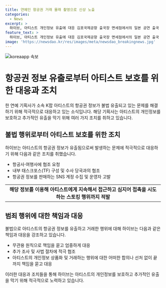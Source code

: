 ```yaml
---
title: 연예인 항공권 거래 몰래 촬영으로 신상 노출
categories:
  - News
excerpt: >
  하이브, 아티스트 개인정보 유출에 대응 김포국제공항 출국장 면세점에서의 일본 공연 출국 심사 중인 연예인을 몰래 촬영한 혐의자들에 대해 수사가 진행 중이다. 하이브는 항공권 정보를 매매하는 행위를 막기 위해 지난해 9월부터 수사 당국과 협조하여 SNS 계정을 수집하고 운영자를 고소했다. 수익을 챙긴 피의자들은 검찰에 송치되었고, 개인정보 보호법 위반을 강력히 지적하며 추가적인 조사와 사법 절차에 적극 협조할 것이라 밝혔다. 해당 범죄 행위에 대해 무관용 원칙을 적용하고, 아티스트 개인정보를 보호하기 위해 관련 절차와 시스템을 점검하고 항공사·여행사에 협조를 요청했다.
feature_text: >
  하이브, 아티스트 개인정보 유출에 대응 김포국제공항 출국장 면세점에서의 일본 공연 출국 심사 중인 연예인을 몰래 촬영한 혐의자들에 대해 수사가 진행 중이다. 하이브는 항공권 정보를 매매하는 행위를 막기 위해 지난해 9월부터 수사 당국과 협조하여 SNS 계정을 수집하고 운영자를 고소했다. 수익을 챙긴 피의자들은 검찰에 송치되었고, 개인정보 보호법 위반을 강력히 지적하며 추가적인 조사와 사법 절차에 적극 협조할 것이라 밝혔다. 해당 범죄 행위에 대해 무관용 원칙을 적용하고, 아티스트 개인정보를 보호하기 위해 관련 절차와 시스템을 점검하고 항공사·여행사에 협조를 요청했다.
image: 'https://newsdao.kr/res/images/meta/newsdao_breakingnews.jpg'
---
```


<p><img src="https://newsdao.kr/res/images/meta/newsdao_breakingnews.jpg" alt="koreaapp 속보" /></p>

<h1 data-ke-size="size26"><b>항공권 정보 유출로부터 아티스트 보호를 위한 대응과 조치</b></h1>

<p data-ke-size="size16">한 연예 기획사가 소속 K팝 아티스트의 항공권 정보가 불법 유출되고 있는 문제를 해결하기 위해 적극적으로 대응하고 있는 소식입니다. 해당 기획사는 아티스트의 개인정보를 보호하고 추가적인 유출을 막기 위해 여러 가지 조치를 취하고 있습니다.</p>

<h2 data-ke-size="size24"><b>불법 행위로부터 아티스트 보호를 위한 조치</b></h2>

<p data-ke-size="size16">하이브는 아티스트의 항공권 정보가 유출됨으로써 발생하는 문제에 적극적으로 대응하기 위해 다음과 같은 조치를 취했습니다.</p>

<ul>
  <li>항공사·여행사에 협조 요청</li>
  <li>내부 태스크포스(TF) 구성 및 수사 당국과의 협조</li>
  <li>항공권 정보를 판매하는 SNS 계정 수집 및 운영자 고발</li>
</ul>

<table>
    <tbody>
        <tr>
            <td style="text-align: center; height: 17px;"><b>해당 정보를 이용해 아티스트에게 지속해서 접근하고 심지어 접촉을 시도하는 스토킹 행위까지 적발</b></td>
        </tr>
    </tbody>
</table>

<h2 data-ke-size="size24"><b>범죄 행위에 대한 책임과 대응</b></h2>

<p data-ke-size="size16">불법으로 아티스트의 항공권 정보를 유출하고 거래한 행위에 대해 하이브는 다음과 같은 책임과 대응을 강조하고 있습니다.</p>

<ul>
  <li>무관용 원칙으로 책임을 묻고 엄중하게 대응</li>
  <li>추가 조사 및 사법 절차에 적극 협조</li>
  <li>아티스트의 개인정보 상품화 및 거래하는 행위에 대한 어떠한 합의나 선처 없이 끝까지 책임을 묻고 대응</li>
</ul>

<p data-ke-size="size16">이러한 대응과 조치들을 통해 하이브는 아티스트의 개인정보를 보호하고 추가적인 유출을 막기 위해 적극적으로 노력하고 있습니다.</p>

